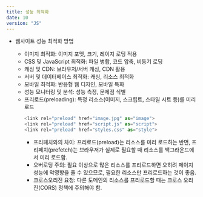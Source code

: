 ```yaml
---
title: 성능 최적화
date: 10
version: "JS"
---
```


- 웹사이트 성능 최적화 방법

  - 이미지 최적화: 이미지 포맷, 크기, 레이지 로딩 적용
  - CSS 및 JavaScript 최적화: 파일 병합, 코드 압축, 비동기 로딩
  - 캐싱 및 CDN: 브라우저/서버 캐싱, CDN 활용
  - 서버 및 데이터베이스 최적화: 캐싱, 리소스 최적화
  - 모바일 최적화: 반응형 웹 디자인, 모바일 특화
  - 성능 모니터링 및 분석: 성능 측정, 문제점 식별
  - 프리로드(preloading): 특정 리소스(이미지, 스크립트, 스타일 시트 등)를 미리 로드
    ```javascript
    <link rel="preload" href="image.jpg" as="image">
    <link rel="preload" href="script.js" as="script">
    <link rel="preload" href="styles.css" as="style">
    ```
    - 프리페치와의 차이: 프리로드(preload)는 리소스를 미리 로드하는 반면, 프리페치(prefetch)는 브라우저가 실제로 필요할 때 리소스를 백그라운드에서 미리 로드함.
    - 오버로딩 주의: 필요 이상으로 많은 리소스를 프리로드하면 오히려 페이지 성능에 악영향을 줄 수 있으므로, 필요한 리소스만 프리로드하는 것이 좋음.
    - 크로스오리진 요청: 다른 도메인의 리소스를 프리로드할 때는 크로스 오리진(CORS) 정책에 주의해야 함.
